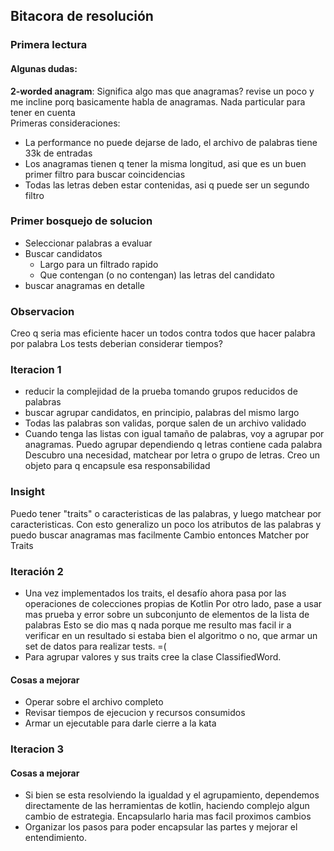 ## Bitacora de resolución
### Primera lectura
#### Algunas dudas:
**2-worded anagram**: Significa algo mas que anagramas? revise un poco y me incline porq basicamente habla de anagramas. Nada particular para tener en cuenta  
Primeras consideraciones:
- La performance no puede dejarse de lado, el archivo de palabras tiene 33k de entradas
- Los anagramas tienen q tener la misma longitud, asi que es un buen primer filtro para buscar coincidencias
- Todas las letras deben estar contenidas, asi q puede ser un segundo filtro

### Primer bosquejo de solucion
- Seleccionar palabras a evaluar
- Buscar candidatos
  - Largo para un filtrado rapido
  - Que contengan (o no contengan) las letras del candidato
- buscar anagramas en detalle
### Observacion
Creo q seria mas eficiente hacer un todos contra todos que hacer palabra por palabra
Los tests deberian considerar tiempos?

### Iteracion 1
- reducir la complejidad de la prueba tomando grupos reducidos de palabras  
- buscar agrupar candidatos, en principio, palabras del mismo largo  
- Todas las palabras son validas, porque salen de un archivo validado  
- Cuando tenga las listas con igual tamaño de palabras, voy a agrupar por anagramas. Puedo agrupar dependiendo q letras contiene cada palabra  
Descubro una necesidad, matchear por letra o grupo de letras. Creo un objeto para q encapsule esa responsabilidad
### Insight
Puedo tener "traits" o caracteristicas de las palabras, y luego matchear por caracteristicas. Con esto generalizo un poco los atributos de las palabras y puedo buscar anagramas mas facilmente
Cambio entonces Matcher por Traits

### Iteración 2
- Una vez implementados los traits, el desafío ahora pasa por las operaciones de colecciones propias de Kotlin
Por otro lado, pase a usar mas prueba y error sobre un subconjunto de elementos de la lista de palabras
Esto se dio mas q nada porque me resulto mas facil ir a verificar en un resultado si estaba bien el algoritmo o no, que armar un set de datos para realizar tests. =(
- Para agrupar valores y sus traits cree la clase ClassifiedWord.
#### Cosas a mejorar
- Operar sobre el archivo completo
- Revisar tiempos de ejecucion y recursos consumidos
- Armar un ejecutable para darle cierre a la kata

### Iteracion 3
#### Cosas a mejorar
- Si bien se esta resolviendo la igualdad y el agrupamiento, dependemos directamente de las herramientas de kotlin, haciendo complejo algun cambio de estrategia. Encapsularlo haria mas facil proximos cambios
- Organizar los pasos para poder encapsular las partes y mejorar el entendimiento. 